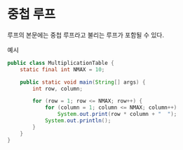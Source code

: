 # 중첩 루프

루프의 본문에는 중첩 루프라고 불리는 루프가 포함될 수 있다.

예시

```java
public class MultiplicationTable {
    static final int NMAX = 10;

    public static void main(String[] args) {
        int row, column;

        for (row = 1; row <= NMAX; row++) {
            for (column = 1; column <= NMAX; column++)
                System.out.print(row * column + "  ");
            System.out.println();
        }
    }
}
```
